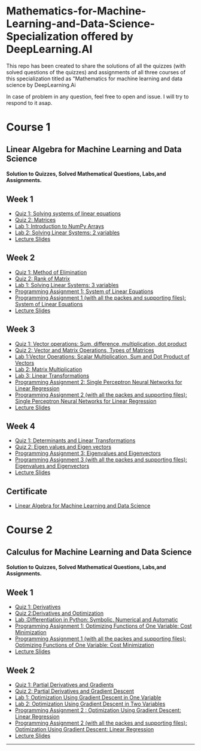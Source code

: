 # Mathematics-for-Machine-Learning-and-Data-Science-Specialization offered by DeepLearning.AI
This repo has been created to share the solutions of all the quizzes (with solved questions of the quizzes) and assignments of all three courses of this specialization titled as 
"Mathematics for machine learning and data science by DeepLearning.Ai

In case of problem in any question, feel free to open and issue. I will try to respond to it asap.

# Course 1
## Linear Algebra for Machine Learning and Data Science

#### Solution to Quizzes, Solved Mathematical Questions, Labs,and Assignments.

## Week 1
* [Quiz 1: Solving systems of linear equations](https://github.com/Rabbia-Hassan/Mathematics-for-Machine-Learning-and-Data-Science-Specialization-by-DeepLearning.AI/blob/master/C1-%20Linear%20Algebra%20for%20Machine%20Learning%20and%20Data%20Science/Week1/Quiz1_Solving%20system%20of%20linear%20equations.pdf)
*  [Quiz 2: Matrices](https://github.com/Rabbia-Hassan/Mathematics-for-Machine-Learning-and-Data-Science-Specialization-by-DeepLearning.AI/blob/master/C1-%20Linear%20Algebra%20for%20Machine%20Learning%20and%20Data%20Science/Week1/Quiz2_Matrices.pdf)
*  [Lab 1: Introduction to NumPy Arrays](https://github.com/Rabbia-Hassan/Mathematics-for-Machine-Learning-and-Data-Science-Specialization-by-DeepLearning.AI/blob/master/C1-%20Linear%20Algebra%20for%20Machine%20Learning%20and%20Data%20Science/Week1/C1_W1_Lab_1_introduction_to_numpy_arrays.ipynb)
*  [Lab 2: Solving Linear Systems: 2 variables](https://github.com/Rabbia-Hassan/Mathematics-for-Machine-Learning-and-Data-Science-Specialization-by-DeepLearning.AI/blob/master/C1-%20Linear%20Algebra%20for%20Machine%20Learning%20and%20Data%20Science/Week1/C1_W1_Lab_2_solving_linear_systems_2_variables.ipynb)
*  [Lecture Slides ](https://github.com/Rabbia-Hassan/Mathematics-for-Machine-Learning-and-Data-Science-Specialization-by-DeepLearning.AI/blob/master/C1-%20Linear%20Algebra%20for%20Machine%20Learning%20and%20Data%20Science/Week1/week1%20slides.pdf)

## Week 2

*  [Quiz 1: Method of Elimination](https://github.com/Rabbia-Hassan/Mathematics-for-Machine-Learning-and-Data-Science-Specialization-by-DeepLearning.AI/blob/master/C1-%20Linear%20Algebra%20for%20Machine%20Learning%20and%20Data%20Science/Week2/Quiz_Methods%20of%20Elimination.pdf)
*  [Quiz 2: Rank of Matrix](https://github.com/Rabbia-Hassan/Mathematics-for-Machine-Learning-and-Data-Science-Specialization-by-DeepLearning.AI/blob/master/C1-%20Linear%20Algebra%20for%20Machine%20Learning%20and%20Data%20Science/Week2/Quiz_Rank%20of%20Matrix.pdf)
*  [Lab 1: Solving Linear Systems: 3 variables](https://github.com/Rabbia-Hassan/Mathematics-for-Machine-Learning-and-Data-Science-Specialization-by-DeepLearning.AI/blob/master/C1-%20Linear%20Algebra%20for%20Machine%20Learning%20and%20Data%20Science/Week2/C1_W2_Lab_1_solving_linear_systems_3_variables.ipynb)
*  [Programming Assignment 1: System of Linear Equations](https://github.com/Rabbia-Hassan/Mathematics-for-Machine-Learning-and-Data-Science-Specialization-by-DeepLearning.AI/blob/master/C1-%20Linear%20Algebra%20for%20Machine%20Learning%20and%20Data%20Science/Week2/C1_W2_Assignment.ipynb)
*  [Programming Assignment 1 (with all the packes and supporting files): System of Linear Equations](https://github.com/Rabbia-Hassan/Mathematics-for-Machine-Learning-and-Data-Science-Specialization-by-DeepLearning.AI/tree/master/C1-%20Linear%20Algebra%20for%20Machine%20Learning%20and%20Data%20Science/Solved%20assignments%20with%20all%20packages%20and%20files/assignment%20week2)
*  [Lecture Slides](https://github.com/Rabbia-Hassan/Mathematics-for-Machine-Learning-and-Data-Science-Specialization-by-DeepLearning.AI/blob/master/C1-%20Linear%20Algebra%20for%20Machine%20Learning%20and%20Data%20Science/Week2/Notes/Notes_C1_W2.pdf)


## Week 3
*  [Quiz 1: Vector operations: Sum, difference, multiplication, dot product](https://github.com/Rabbia-Hassan/Mathematics-for-Machine-Learning-and-Data-Science-Specialization-by-DeepLearning.AI/blob/master/C1-%20Linear%20Algebra%20for%20Machine%20Learning%20and%20Data%20Science/Week3/Quiz_Vector%20operations%20Sum_difference_%20multiplication_dot%20product.pdf)
*  [Quiz 2: Vector and Matrix Operations, Types of Matrices](https://github.com/Rabbia-Hassan/Mathematics-for-Machine-Learning-and-Data-Science-Specialization-by-DeepLearning.AI/blob/master/C1-%20Linear%20Algebra%20for%20Machine%20Learning%20and%20Data%20Science/Week3/Quiz_Vector%20and%20Matrix%20Operations%2C%20Types%20of%20Matrices.pdf)
*  [Lab 1:Vector Operations: Scalar Multiplication, Sum and Dot Product of Vectors](https://github.com/Rabbia-Hassan/Mathematics-for-Machine-Learning-and-Data-Science-Specialization-by-DeepLearning.AI/blob/master/C1-%20Linear%20Algebra%20for%20Machine%20Learning%20and%20Data%20Science/Week3/C1_W3_Lab_1_vector_operations%20(1).ipynb)
*  [Lab 2: Matrix Multiplication](https://github.com/Rabbia-Hassan/Mathematics-for-Machine-Learning-and-Data-Science-Specialization-by-DeepLearning.AI/blob/master/C1-%20Linear%20Algebra%20for%20Machine%20Learning%20and%20Data%20Science/Week3/C1_W3_Lab_2_matrix_multiplication.ipynb)
*  [Lab 3: Linear Transformations](https://github.com/Rabbia-Hassan/Mathematics-for-Machine-Learning-and-Data-Science-Specialization-by-DeepLearning.AI/blob/master/C1-%20Linear%20Algebra%20for%20Machine%20Learning%20and%20Data%20Science/Week3/C1_W3_Lab_3_linear_transformations.ipynb)
*  [Programming Assignment 2: Single Perceptron Neural Networks for Linear Regression](https://github.com/Rabbia-Hassan/Mathematics-for-Machine-Learning-and-Data-Science-Specialization-by-DeepLearning.AI/blob/master/C1-%20Linear%20Algebra%20for%20Machine%20Learning%20and%20Data%20Science/Week3/C1_W3_Assignment.ipynb)
*  [Programming Assignment 2 (with all the packes and supporting files): Single Perceptron Neural Networks for Linear Regression](https://github.com/Rabbia-Hassan/Mathematics-for-Machine-Learning-and-Data-Science-Specialization-by-DeepLearning.AI/tree/master/C1-%20Linear%20Algebra%20for%20Machine%20Learning%20and%20Data%20Science/Solved%20assignments%20)
*  [Lecture Slides](https://github.com/Rabbia-Hassan/Mathematics-for-Machine-Learning-and-Data-Science-Specialization-by-DeepLearning.AI/blob/master/C1-%20Linear%20Algebra%20for%20Machine%20Learning%20and%20Data%20Science/Week3/Notes/slides%20week3.pdf)
  ## Week 4
* [Quiz 1: Determinants and Linear Transformations](https://github.com/Rabbia-Hassan/Mathematics-for-Machine-Learning-and-Data-Science-Specialization-by-DeepLearning.AI/blob/master/C1-%20Linear%20Algebra%20for%20Machine%20Learning%20and%20Data%20Science/Week4/Quiz_Determinants%20and%20Linear%20Transformations.pdf)
* [Quiz 2: Eigen values and Eigen vectors](https://github.com/Rabbia-Hassan/Mathematics-for-Machine-Learning-and-Data-Science-Specialization-by-DeepLearning.AI/blob/master/C1-%20Linear%20Algebra%20for%20Machine%20Learning%20and%20Data%20Science/Week4/Quiz_Eigen%20values%20and%20Eigen%20vectors.pdf)
* [Programming Assignment 3: Eigenvalues and Eigenvectors](https://github.com/Rabbia-Hassan/Mathematics-for-Machine-Learning-and-Data-Science-Specialization-by-DeepLearning.AI/blob/master/C1-%20Linear%20Algebra%20for%20Machine%20Learning%20and%20Data%20Science/Week4/C1_W4_Assignment.ipynb)
* [Programming Assignment 3 (with all the packes and supporting files): Eigenvalues and Eigenvectors](https://github.com/Rabbia-Hassan/Mathematics-for-Machine-Learning-and-Data-Science-Specialization-by-DeepLearning.AI/tree/master/C1-%20Linear%20Algebra%20for%20Machine%20Learning%20and%20Data%20Science/Solved%20assignments%20with%20all%20packages%20and%20files/assignment%20week4)
* [Lecture Slides](https://github.com/Rabbia-Hassan/Mathematics-for-Machine-Learning-and-Data-Science-Specialization-by-DeepLearning.AI/blob/master/C1-%20Linear%20Algebra%20for%20Machine%20Learning%20and%20Data%20Science/Week4/slides%20week%204.pdf)


## Certificate

- [Linear Algebra for Machine Learning and Data Science](https://www.coursera.org/account/accomplishments/certificate/EVKJDBFAAEQA)


# Course 2
## Calculus for Machine Learning and Data Science

#### Solution to Quizzes, Solved Mathematical Questions, Labs,and Assignments.

## Week 1
*  [Quiz 1: Derivatives](https://github.com/Rabbia-Hassan/Mathematics-for-Machine-Learning-and-Data-Science-Specialization-by-DeepLearning.AI/blob/master/C2-Calculus%20for%20Machine%20Learning%20and%20Data%20Science/Week1/Quiz1_Derivatives.pdf)
*  [Quiz 2:Derivatives and Optimization](https://github.com/Rabbia-Hassan/Mathematics-for-Machine-Learning-and-Data-Science-Specialization-by-DeepLearning.AI/blob/master/C2-Calculus%20for%20Machine%20Learning%20and%20Data%20Science/Week1/Quiz%202%20Derivatives%20and%20Optimization.pdf)
*  [Lab :Differentiation in Python: Symbolic, Numerical and Automatic](https://github.com/Rabbia-Hassan/Mathematics-for-Machine-Learning-and-Data-Science-Specialization-by-DeepLearning.AI/blob/master/C2-Calculus%20for%20Machine%20Learning%20and%20Data%20Science/Week1/C2_W1_Lab_1_differentiation_in_python.ipynb)
*  [Programming Assignment 1: Optimizing Functions of One Variable: Cost Minimization](https://github.com/Rabbia-Hassan/Mathematics-for-Machine-Learning-and-Data-Science-Specialization-by-DeepLearning.AI/blob/master/C2-Calculus%20for%20Machine%20Learning%20and%20Data%20Science/Week1/C2_W1_Assignment.ipynb)
*  [Programming Assignment 1 (with all the packes and supporting files): Optimizing Functions of One Variable: Cost Minimization](https://github.com/Rabbia-Hassan/Mathematics-for-Machine-Learning-and-Data-Science-Specialization-by-DeepLearning.AI/tree/master/C2-Calculus%20for%20Machine%20Learning%20and%20Data%20Science/Solved%20assignments%20with%20all%20packages%20and%20files/assignment%20week1)
*  [Lecture Slides](https://github.com/Rabbia-Hassan/Mathematics-for-Machine-Learning-and-Data-Science-Specialization-by-DeepLearning.AI/blob/master/C2-Calculus%20for%20Machine%20Learning%20and%20Data%20Science/Week1/slides%20week%201.pdf)

## Week 2
*  [Quiz 1: Partial Derivatives and Gradients](https://github.com/Rabbia-Hassan/Mathematics-for-Machine-Learning-and-Data-Science-Specialization-by-DeepLearning.AI/blob/master/C2-Calculus%20for%20Machine%20Learning%20and%20Data%20Science/Week2/Quiz%201%20Partial%20Derivatives%20and%20Gradients.pdf)
*  [Quiz 2: Partial Derivatives and Gradient Descent](https://github.com/Rabbia-Hassan/Mathematics-for-Machine-Learning-and-Data-Science-Specialization-by-DeepLearning.AI/blob/master/C2-Calculus%20for%20Machine%20Learning%20and%20Data%20Science/Week2/Quiz%202%20Partial%20Derivatives%20and%20Gradient%20Descent.pdf)
*  [Lab 1: Optimization Using Gradient Descent in One Variable](https://github.com/Rabbia-Hassan/Mathematics-for-Machine-Learning-and-Data-Science-Specialization-by-DeepLearning.AI/blob/master/C2-Calculus%20for%20Machine%20Learning%20and%20Data%20Science/Week2/C2_W2_Lab_1_Optimization_Using_Gradient_Descent_in_One_Variable.ipynb)
*  [Lab 2: Optimization Using Gradient Descent in Two Variables](https://github.com/Rabbia-Hassan/Mathematics-for-Machine-Learning-and-Data-Science-Specialization-by-DeepLearning.AI/blob/master/C2-Calculus%20for%20Machine%20Learning%20and%20Data%20Science/Week2/C2_W2_Lab_2_Optimization_Using_Gradient_Descent_in_Two_Variables.ipynb)
*  [Programming Assignment 2 : Optimization Using Gradient Descent: Linear Regression](https://github.com/Rabbia-Hassan/Mathematics-for-Machine-Learning-and-Data-Science-Specialization-by-DeepLearning.AI/blob/master/C2-Calculus%20for%20Machine%20Learning%20and%20Data%20Science/Week2/C2_W2_Assignment.ipynb)
*  [Programming Assignment 2 (with all the packes and supporting files): Optimization Using Gradient Descent: Linear Regression](https://github.com/Rabbia-Hassan/Mathematics-for-Machine-Learning-and-Data-Science-Specialization-by-DeepLearning.AI/tree/master/C2-Calculus%20for%20Machine%20Learning%20and%20Data%20Science/Solved%20assignments%20with%20all%20packages%20and%20files/assignment%20week2)
*  [Lecture Slides](https://github.com/Rabbia-Hassan/Mathematics-for-Machine-Learning-and-Data-Science-Specialization-by-DeepLearning.AI/blob/master/C2-Calculus%20for%20Machine%20Learning%20and%20Data%20Science/Week2/Lecture_Notes_Week2.pdf)
---------------------------------------------------------------------------------------------
